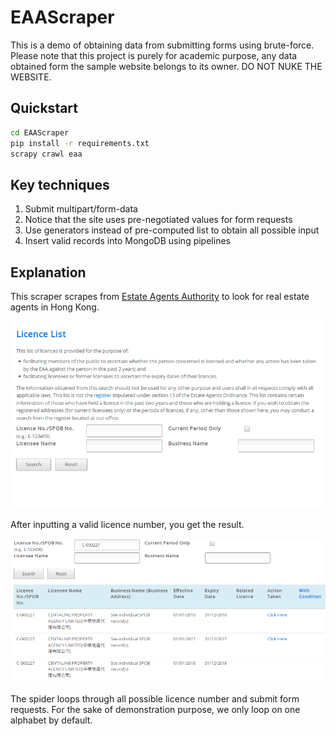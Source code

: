 # EAAScraper

This is a demo of obtaining data from submitting forms using brute-force. Please note that this project is purely for academic purpose, any data obtained form the sample website belongs to its owner. DO NOT NUKE THE WEBSITE.

## Quickstart
```bash
cd EAAScraper
pip install -r requirements.txt
scrapy crawl eaa
```

## Key techniques
1. Submit multipart/form-data
2. Notice that the site uses pre-negotiated values for form requests
3. Use generators instead of pre-computed list to obtain all possible input
4. Insert valid records into MongoDB using pipelines

## Explanation
This scraper scrapes from [Estate Agents Authority](http://www.eaa.org.hk/en-us/licence-search) to look for real estate agents in Hong Kong.

![licence-search-empty](Images/empty-form.png)

After inputting a valid licence number, you get the result.

![licence-search-result](Images/result.png)

The spider loops through all possible licence number and submit form requests. For the sake of demonstration purpose, we only loop on one alphabet by default.
